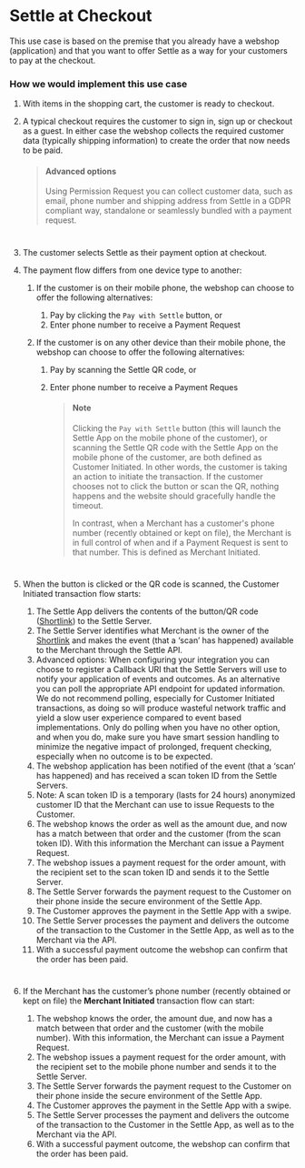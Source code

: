 # Settle at Checkout

This use case is based on the premise that you already have a webshop (application) and that you want to offer Settle as a way for your customers to pay at the checkout.

### How we would implement this use case

1. With items in the shopping cart, the customer is ready to checkout.
2. A typical checkout requires the customer to sign in, sign up or checkout as a guest. In either case the webshop collects the required customer data (typically shipping information) to create the order that now needs to be paid.

    > #### Advanced options
    >
    > Using Permission Request you can collect customer data, such as email, phone number and shipping address from Settle in a GDPR compliant way, standalone or seamlessly bundled with a payment request.

#

3. The customer selects Settle as their payment option at checkout.
4. The payment flow differs from one device type to another:

    1. If the customer is on their mobile phone, the webshop can choose to offer the following alternatives:

        1. Pay by clicking the `Pay with Settle` button, or
        2. Enter phone number to receive a Payment Request

    2. If the customer is on any other device than their mobile phone, the webshop can choose to offer the following alternatives:

        1. Pay by scanning the Settle QR code, or
        2. Enter phone number to receive a Payment Reques

            > #### Note
            >
            > Clicking the `Pay with Settle` button (this will launch the Settle App on the mobile phone of the customer), or scanning the Settle QR code with the Settle App on the mobile phone of the customer, are both defined as Customer Initiated. In other words, the customer is taking an action to initiate the transaction. If the customer chooses not to click the button or scan the QR, nothing happens and the website should gracefully handle the timeout.
            >
            > In contrast, when a Merchant has a customer's phone number (recently obtained or kept on file), the Merchant is in full control of when and if a Payment Request is sent to that number. This is defined as Merchant Initiated.

#

5. When the button is clicked or the QR code is scanned, the Customer Initiated transaction flow starts:

    1. The Settle App delivers the contents of the button/QR code ([Shortlink](../merchant-api/ZG9jOjMyNTk1MzQx-short-links)) to the Settle Server.
    2. The Settle Server identifies what Merchant is the owner of the [Shortlink](../merchant-api/ZG9jOjMyNTk1MzQx-short-links) and makes the event (that a ‘scan’ has happened) available to the Merchant through the Settle API.
    3. Advanced options: When configuring your integration you can choose to register a Callback URI that the Settle Servers will use to notify your application of events and outcomes. As an alternative you can poll the appropriate API endpoint for updated information. We do not recommend polling, especially for Customer Initiated transactions, as doing so will produce wasteful network traffic and yield a slow user experience compared to event based implementations. Only do polling when you have no other option, and when you do, make sure you have smart session handling to minimize the negative impact of prolonged, frequent checking, especially when no outcome is to be expected.
    4. The webshop application has been notified of the event (that a ‘scan’ has happened) and has received a scan token ID from the Settle Servers.
    5. Note: A scan token ID is a temporary (lasts for 24 hours) anonymized customer ID that the Merchant can use to issue Requests to the Customer.
    6. The webshop knows the order as well as the amount due, and now has a match between that order and the customer (from the scan token ID). With this information the Merchant can issue a Payment Request.
    7. The webshop issues a payment request for the order amount, with the recipient set to the scan token ID and sends it to the Settle Server.
    8. The Settle Server forwards the payment request to the Customer on their phone inside the secure environment of the Settle App.
    9. The Customer approves the payment in the Settle App with a swipe.
    10. The Settle Server processes the payment and delivers the outcome of the transaction to the Customer in the Settle App, as well as to the Merchant via the API.
    11. With a successful payment outcome the webshop can confirm that the order has been paid.

#

6. If the Merchant has the customer’s phone number (recently obtained or kept on file) the **Merchant Initiated** transaction flow can start:

    1. The webshop knows the order, the amount due, and now has a match between that order and the customer (with the mobile number). With this information, the Merchant can issue a Payment Request.
    2. The webshop issues a payment request for the order amount, with the recipient set to the mobile phone number and sends it to the Settle Server.
    3. The Settle Server forwards the payment request to the Customer on their phone inside the secure environment of the Settle App.
    4. The Customer approves the payment in the Settle App with a swipe.
    5. The Settle Server processes the payment and delivers the outcome of the transaction to the Customer in the Settle App, as well as to the Merchant via the API.
    6. With a successful payment outcome, the webshop can confirm that the order has been paid.